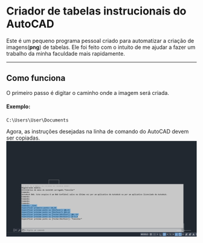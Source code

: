 # Criador de tabelas instrucionais do AutoCAD
Este é um pequeno programa pessoal criado para automatizar a criação de imagens(<strong>png</strong>) de tabelas.
Ele foi feito com o intuito de me ajudar a fazer um trabalho da minha faculdade mais rapidamente.
<hr>

<h2>Como funciona</h2>
O primeiro passo é digitar o caminho onde a imagem será criada.
<h4>Exemplo:</h4>

```
C:\Users\User\Documents
```
Agora, as instruções desejadas na linha de comando do AutoCAD devem ser copiadas.
![alt text](imagens/Capturar.PNG)

